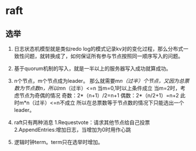 # raft

## 选举
1. 日志状态机模型就是类似redo log的模式记录kv对的变化过程，那么分布式一致性问题，就转换成了，如何保证所有参与节点按照同一顺序写入的问题。

2. 基于quorum机制的写入，就是一半以上的服务器写入成功就算成功。

3. n个节点，m个节点成为leader。
   那么就需要m*n（过半）个节点，又因为总票数为节点数n，所以m*n（过半）<=n
   当m=0,1时以上条件成立
   当m=2时，考虑节点为奇偶的情况
   奇数：2*（n+1）/2=n+1
   偶数：2*（n/2+1）=n+2
   此时m*n（过半）<=n不成立
   所以在总票数等于节点数的情况下只能选出一个leader。

4. raft只有两种消息
   1.Requestvote：请求其他节点给自己投票
   2.AppendEntries:增加日志，当增加为0时用作心跳

5. 逻辑时钟term。term只在选举时增加。